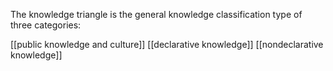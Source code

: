 The knowledge triangle is the general knowledge classification type of three categories:

[[public knowledge and culture]]
[[declarative knowledge]]
[[nondeclarative knowledge]]
